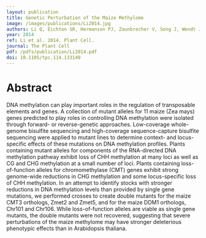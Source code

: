 ```yaml
---
layout: publication
title: Genetic Perturbation of the Maize Methylome
image: /images/publications/Li2014.jpg
authors: Li Q, Eichten SR, Hermanson PJ, Zaunbrecher V, Song J, Wendt J, Rosenbaum H, Madzima TF, Sloan AE, Huang J, Burgess D, Richman TA, Kaeppler SM, McGinnis KM, Meeley RB, Danilevskaya ON, Vaughn MW, Jeddeloh JA, Springer NM.
year: 2014
ref: Li et al. 2014. Plant Cell.
journal: The Plant Cell
pdf: /pdfs/publication/Li2014.pdf
doi: 10.1105/tpc.114.133140
---
```


# Abstract

DNA methylation can play important roles in the regulation of transposable elements and genes. A collection of mutant alleles for 11 maize (Zea mays) genes predicted to play roles in controlling DNA methylation were isolated through forward- or reverse-genetic approaches. Low-coverage whole-genome bisulfite sequencing and high-coverage sequence-capture bisulfite sequencing were applied to mutant lines to determine context- and locus-specific effects of these mutations on DNA methylation profiles. Plants containing mutant alleles for components of the RNA-directed DNA methylation pathway exhibit loss of CHH methylation at many loci as well as CG and CHG methylation at a small number of loci. Plants containing loss-of-function alleles for chromomethylase (CMT) genes exhibit strong genome-wide reductions in CHG methylation and some locus-specific loss of CHH methylation. In an attempt to identify stocks with stronger reductions in DNA methylation levels than provided by single gene mutations, we performed crosses to create double mutants for the maize CMT3 orthologs, Zmet2 and Zmet5, and for the maize DDM1 orthologs, Chr101 and Chr106. While loss-of-function alleles are viable as single gene mutants, the double mutants were not recovered, suggesting that severe perturbations of the maize methylome may have stronger deleterious phenotypic effects than in Arabidopsis thaliana.